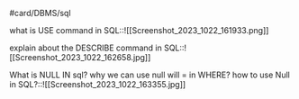 #card/DBMS/sql

what is USE command in SQL::![[Screenshot_2023_1022_161933.png]] <!--SR:!2023-10-27,4,270-->


explain about the DESCRIBE command in SQL::![[Screenshot_2023_1022_162658.jpg]] <!--SR:!2023-10-27,4,270-->

What is NULL IN sql?  why we can use null will = in WHERE? how to use Null in SQL?::![[Screenshot_2023_1022_163355.jpg]] <!--SR:!2023-10-27,4,270-->

